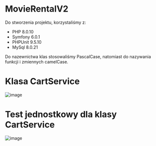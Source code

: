 # MovieRentalV2

Do stworzenia projektu, korzystaliśmy z:
- PHP 8.0.10
- Symfony 6.0.1
- PHPUnit 9.5.10
- MySql 8.0.21

Do nazewnictwa klas stosowaliśmy PascalCase, natomiast do nazywania funkcji i zmiennych camelCase.

# Klasa CartService
![image](https://user-images.githubusercontent.com/32057515/150399324-f96fe3fa-a112-40c7-a058-3accae814d70.png)

# Test jednostkowy dla klasy CartService
![image](https://user-images.githubusercontent.com/32057515/150399214-b004d08d-6f30-424c-af7f-d0bb607b37ad.png)
